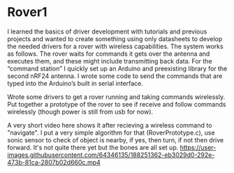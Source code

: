 # Rover1
I learned the basics of driver development with tutorials and previous projects and wanted to create something using only datasheets to develop the needed drivers for a rover with wireless capabilities. The system works as follows. The rover waits for commands it gets over the antenna and executes them, and these might include transmitting back data. For the “command station” I quickly set up an Arduino and preexisting library for the second nRF24 antenna. I wrote some code to send the commands that are typed into the Arduino’s built in serial interface. 

Wrote some drivers to get a rover running and taking commands wirelessly. 
Put together a prototype of the rover to see if receive and follow commands wirelessly (though power is still from usb for now).

A very short video here shows it after recieving a wireless command to "navigate". I put a very simple algorithm for that (RoverPrototype.c), use sonic sensor to check of object is nearby, if yes, then turn, if not then drive forward. It's not quite there yet but the bones are all set up.
https://user-images.githubusercontent.com/64346135/188251362-eb3029d0-292e-473b-81ca-2807b02d660c.mp4

